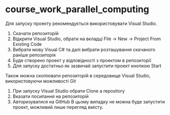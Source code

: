 # course_work_parallel_computing

Для запуску проекту рекомендується використовувати Visual Studio.
1. Скачати репозиторій
2. Відкрити Visual Studio, обрати на вкладці File -> New -> Project From Existing Code
3. Вибрати мову Visual C# та далі вибрати розташування скачаного раніше репозиторія
4. Буде створено проект у відповідності з проектом в репозиторії
5. Для запуску достатньо як зазвичай запустити проект кнопкою Start

Також можна скопіювати репозиторій в середовище Visual Studio, використовуючи можливості Git
1. При запуску Visual Studio обрати Clone a repository
2. Вказати посилання на репозиторій
3. Авторизуватися на GitHub
В цьому випадку не можна буде запустити проект, можливий лише перегляд вмісту.

